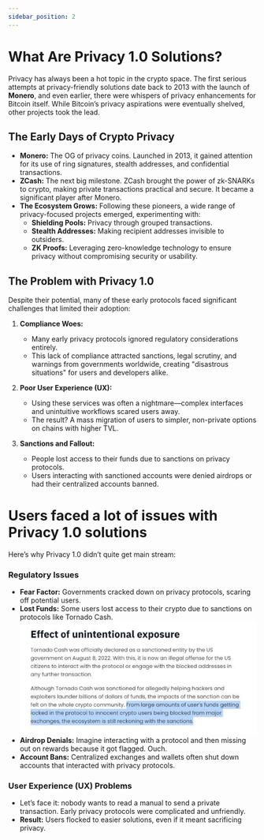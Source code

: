 ```yaml
---
sidebar_position: 2
---
```


# What Are Privacy 1.0 Solutions?

Privacy has always been a hot topic in the crypto space. The first serious attempts at privacy-friendly solutions date back to 2013 with the launch of **Monero**, and even earlier, there were whispers of privacy enhancements for Bitcoin itself. While Bitcoin’s privacy aspirations were eventually shelved, other projects took the lead.

## The Early Days of Crypto Privacy
- **Monero:** The OG of privacy coins. Launched in 2013, it gained attention for its use of ring signatures, stealth addresses, and confidential transactions. 
- **ZCash:** The next big milestone. ZCash brought the power of zk-SNARKs to crypto, making private transactions practical and secure. It became a significant player after Monero.
- **The Ecosystem Grows:** Following these pioneers, a wide range of privacy-focused projects emerged, experimenting with:
  - **Shielding Pools:** Privacy through grouped transactions.
  - **Stealth Addresses:** Making recipient addresses invisible to outsiders.
  - **ZK Proofs:** Leveraging zero-knowledge technology to ensure privacy without compromising security or usability.

## The Problem with Privacy 1.0
Despite their potential, many of these early protocols faced significant challenges that limited their adoption:

1. **Compliance Woes:**
   - Many early privacy protocols ignored regulatory considerations entirely.
   - This lack of compliance attracted sanctions, legal scrutiny, and warnings from governments worldwide, creating "disastrous situations" for users and developers alike.

2. **Poor User Experience (UX):**
   - Using these services was often a nightmare—complex interfaces and unintuitive workflows scared users away.
   - The result? A mass migration of users to simpler, non-private options on chains with higher TVL.

3. **Sanctions and Fallout:**
   - People lost access to their funds due to sanctions on privacy protocols.
   - Users interacting with sanctioned accounts were denied airdrops or had their centralized accounts banned.


# Users faced a lot of issues with Privacy 1.0 solutions

Here’s why Privacy 1.0 didn’t quite get main stream:

### **Regulatory Issues**
- **Fear Factor:** Governments cracked down on privacy protocols, scaring off potential users.
- **Lost Funds:** Some users lost access to their crypto due to sanctions on protocols like Tornado Cash.
![alt text](telegram-cloud-photo-size-5-6194799406432241729-x.jpg)
- **Airdrop Denials:** Imagine interacting with a protocol and then missing out on rewards because it got flagged. Ouch.
- **Account Bans:** Centralized exchanges and wallets often shut down accounts that interacted with privacy protocols.

### **User Experience (UX) Problems**
- Let’s face it: nobody wants to read a manual to send a private transaction. Early privacy protocols were complicated and unfriendly.
- **Result:** Users flocked to easier solutions, even if it meant sacrificing privacy.
